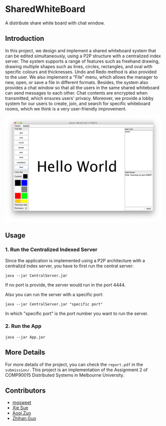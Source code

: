 # SharedWhiteBoard
A distribute share white board with chat window.

## Introduction

In this project, we design and implement a shared whiteboard system that can be edited simultaneously, using a P2P structure with a centralized index server. The system supports a range of features such as freehand drawing, drawing multiple shapes such as lines, circles, rectangles, and oval with specific colours and thicknesses. Undo and Redo method is also provided to the user. We also implement a "File" menu, which allows the manager to new, open, or save a file in different formats. Besides, the system also provides a chat window so that all the users in the same shared whiteboard can send messages to each other. Chat contents are encrypted when transmitted, which ensures users' privacy. Moreover, we provide a lobby system for our users to create, join, and search for specific whiteboard rooms, which we think is a very user-friendly improvement.

![wb](whiteboard.png)

## Usage

### 1. Run the Centralized Indexed Server

Since the application is implemented using a P2P architecture with a centralizd index server, you have to first run the central server:

```
java --jar CentralServer.jar
```

If no port is provide, the server would run in the port 4444.

Also you can run the server with a specific port:

```
java --jar CentralServer.jar "specific port"
```

In which "specific port" is the port number you want to run the server.

### 2. Run the App

```
java --jar App.jar
```

## More Details

For more details of the project, you can check the `report.pdf` in the `submission/`.  This project is an implementation of the Assignment 2 of COMP90015 Distributed Systems in Melbourne University. 

## Contributors

- [mgsweet](http://mgsweet.com/)
- [Xie Sue](https://github.com/SueXie)
- [Aoqi Zuo](https://github.com/aoqiz)
- [Zhihan Guo](https://github.com/zhihan97)







